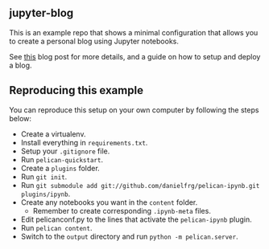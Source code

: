 jupyter-blog
---------------------

This is an example repo that shows a minimal configuration that allows you to create a personal blog using Jupyter notebooks.  

See [this](https://www.dataquest.io/blog/how-to-setup-a-data-science-blog/) blog post for more details, and a guide on how to setup and deploy a blog.

Reproducing this example
---------------------

You can reproduce this setup on your own computer by following the steps below:

* Create a virtualenv.
* Install everything in `requirements.txt`.
* Setup your `.gitignore` file.
* Run `pelican-quickstart`.
* Create a `plugins` folder.
* Run `git init`.
* Run `git submodule add git://github.com/danielfrg/pelican-ipynb.git plugins/ipynb`.
* Create any notebooks you want in the `content` folder.
    * Remember to create corresponding `.ipynb-meta` files.
* Edit pelicanconf.py to the lines that activate the `pelican-ipynb` plugin.
* Run `pelican content`.
* Switch to the `output` directory and run `python -m pelican.server`.